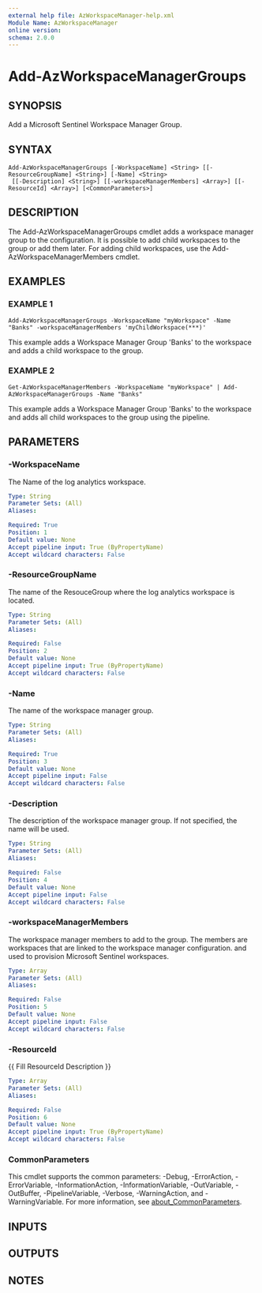 ```yaml
---
external help file: AzWorkspaceManager-help.xml
Module Name: AzWorkspaceManager
online version:
schema: 2.0.0
---
```


# Add-AzWorkspaceManagerGroups

## SYNOPSIS
Add a Microsoft Sentinel Workspace Manager Group.

## SYNTAX

```
Add-AzWorkspaceManagerGroups [-WorkspaceName] <String> [[-ResourceGroupName] <String>] [-Name] <String>
 [[-Description] <String>] [[-workspaceManagerMembers] <Array>] [[-ResourceId] <Array>] [<CommonParameters>]
```

## DESCRIPTION
The Add-AzWorkspaceManagerGroups cmdlet adds a workspace manager group to the configuration.
It is possible to add child workspaces to the group or add them later.
For adding child
workspaces, use the Add-AzWorkspaceManagerMembers cmdlet.

## EXAMPLES

### EXAMPLE 1
```
Add-AzWorkspaceManagerGroups -WorkspaceName "myWorkspace" -Name "Banks" -workspaceManagerMembers 'myChildWorkspace(***)'
```

This example adds a Workspace Manager Group 'Banks' to the workspace and adds a child workspace to the group.

### EXAMPLE 2
```
Get-AzWorkspaceManagerMembers -WorkspaceName "myWorkspace" | Add-AzWorkspaceManagerGroups -Name "Banks"
```

This example adds a Workspace Manager Group 'Banks' to the workspace and adds all child workspaces to the group using the pipeline.

## PARAMETERS

### -WorkspaceName
The Name of the log analytics workspace.

```yaml
Type: String
Parameter Sets: (All)
Aliases:

Required: True
Position: 1
Default value: None
Accept pipeline input: True (ByPropertyName)
Accept wildcard characters: False
```

### -ResourceGroupName
The name of the ResouceGroup where the log analytics workspace is located.

```yaml
Type: String
Parameter Sets: (All)
Aliases:

Required: False
Position: 2
Default value: None
Accept pipeline input: True (ByPropertyName)
Accept wildcard characters: False
```

### -Name
The name of the workspace manager group.

```yaml
Type: String
Parameter Sets: (All)
Aliases:

Required: True
Position: 3
Default value: None
Accept pipeline input: False
Accept wildcard characters: False
```

### -Description
The description of the workspace manager group.
If not specified, the name will be used.

```yaml
Type: String
Parameter Sets: (All)
Aliases:

Required: False
Position: 4
Default value: None
Accept pipeline input: False
Accept wildcard characters: False
```

### -workspaceManagerMembers
The workspace manager members to add to the group.
The members are workspaces that are linked to the workspace manager configuration.
and used to provision Microsoft Sentinel workspaces.

```yaml
Type: Array
Parameter Sets: (All)
Aliases:

Required: False
Position: 5
Default value: None
Accept pipeline input: False
Accept wildcard characters: False
```

### -ResourceId
{{ Fill ResourceId Description }}

```yaml
Type: Array
Parameter Sets: (All)
Aliases:

Required: False
Position: 6
Default value: None
Accept pipeline input: True (ByPropertyName)
Accept wildcard characters: False
```

### CommonParameters
This cmdlet supports the common parameters: -Debug, -ErrorAction, -ErrorVariable, -InformationAction, -InformationVariable, -OutVariable, -OutBuffer, -PipelineVariable, -Verbose, -WarningAction, and -WarningVariable. For more information, see [about_CommonParameters](http://go.microsoft.com/fwlink/?LinkID=113216).

## INPUTS

## OUTPUTS

## NOTES

